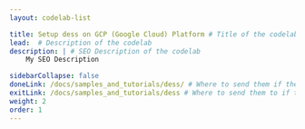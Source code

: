 ```yaml
---
layout: codelab-list

title: Setup dess on GCP (Google Cloud) Platform # Title of the codelab
lead:  # Description of the codelab
description: | # SEO Description of the codelab
    My SEO Description

sidebarCollapse: false
doneLink: /docs/samples_and_tutorials/dess/ # Where to send them if they press "Done" at the end of the Codelab
exitLink: /docs/samples_and_tutorials/dess # Where to send them to if they press "Exit Codelab"
weight: 2
order: 1
---
```

